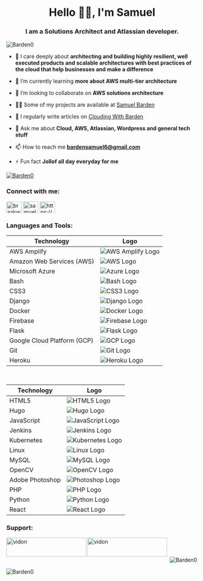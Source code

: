<h1 align="center">Hello 👋🏿, I'm Samuel</h1>
<h3 align="center">I am a Solutions Architect and Atlassian developer.</h3>

<p align="left"> <img src="https://komarev.com/ghpvc/?username=barden0&label=Profile%20views&color=0e75b6&style=flat" alt="Barden0" /> </p>


- 🔭 I care deeply about **architecting and building highly resilient, well executed products and scalable architectures with best practices of the cloud that help businesses and make a difference**

- 🌱 I’m currently learning **more about AWS multi-tier architecture**

- 👯 I’m looking to collaborate on **AWS solutions architecture**

- 👨‍💻 Some of my projects are available at [Samuel Barden](https://samuelbarden.com/works)

- 📝 I regularly write articles on [Clouding With Barden](https://blog.samuelbarden.com)

- 💬 Ask me about **Cloud, AWS, Atlassian, Wordpress and general tech stuff**

- 📫 How to reach me **bardensamuel6@gmail.com**

- ⚡ Fun fact **Jollof all day everyday for me**

<p align="left"> <a href="https://github.com/ryo-ma/github-profile-trophy"><img src="https://github-profile-trophy.vercel.app/?username=barden0" alt="Barden0" /></a> </p>

<h3 align="left">Connect with me:</h3>
<p align="left">
<a href="https://twitter.com/braakwame_" target="blank"><img align="center" src="https://raw.githubusercontent.com/rahuldkjain/github-profile-readme-generator/master/src/images/icons/Social/twitter.svg" alt="braakwame_" height="30" width="40" /></a>
<a href="https://linkedin.com/in/samuel-barden" target="blank"><img align="center" src="https://raw.githubusercontent.com/rahuldkjain/github-profile-readme-generator/master/src/images/icons/Social/linked-in-alt.svg" alt="samuel-barden" height="30" width="40" /></a>
<a href="/https://blog.samuelbarden.com/feed" target="blank"><img align="center" src="https://raw.githubusercontent.com/rahuldkjain/github-profile-readme-generator/master/src/images/icons/Social/rss.svg" alt="https://blog.samuelbarden.com/feed" height="30" width="40" /></a>
</p>

<h3 align="left">Languages and Tools:</h3>

| Technology  | Logo |
|-------------|------|
| AWS Amplify | ![AWS Amplify Logo](https://docs.amplify.aws/assets/logo-dark.svg) |
| Amazon Web Services (AWS) | ![AWS Logo](https://raw.githubusercontent.com/devicons/devicon/master/icons/amazonwebservices/amazonwebservices-original-wordmark.svg) |
| Microsoft Azure | ![Azure Logo](https://www.vectorlogo.zone/logos/microsoft_azure/microsoft_azure-icon.svg) |
| Bash | ![Bash Logo](https://www.vectorlogo.zone/logos/gnu_bash/gnu_bash-icon.svg) |
| CSS3 | ![CSS3 Logo](https://raw.githubusercontent.com/devicons/devicon/master/icons/css3/css3-original-wordmark.svg) |
| Django | ![Django Logo](https://cdn.worldvectorlogo.com/logos/django.svg) |
| Docker | ![Docker Logo](https://raw.githubusercontent.com/devicons/devicon/master/icons/docker/docker-original-wordmark.svg) |
| Firebase | ![Firebase Logo](https://www.vectorlogo.zone/logos/firebase/firebase-icon.svg) |
| Flask | ![Flask Logo](https://www.vectorlogo.zone/logos/pocoo_flask/pocoo_flask-icon.svg) |
| Google Cloud Platform (GCP) | ![GCP Logo](https://www.vectorlogo.zone/logos/google_cloud/google_cloud-icon.svg) |
| Git | ![Git Logo](https://www.vectorlogo.zone/logos/git-scm/git-scm-icon.svg) |
| Heroku | ![Heroku Logo](https://www.vectorlogo.zone/logos/heroku/heroku-icon.svg) |

&nbsp;

| Technology  | Logo |
|-------------|------|
| HTML5 | ![HTML5 Logo](https://raw.githubusercontent.com/devicons/devicon/master/icons/html5/html5-original-wordmark.svg) |
| Hugo | ![Hugo Logo](https://api.iconify.design/logos-hugo.svg) |
| JavaScript | ![JavaScript Logo](https://raw.githubusercontent.com/devicons/devicon/master/icons/javascript/javascript-original.svg) |
| Jenkins | ![Jenkins Logo](https://www.vectorlogo.zone/logos/jenkins/jenkins-icon.svg) |
| Kubernetes | ![Kubernetes Logo](https://www.vectorlogo.zone/logos/kubernetes/kubernetes-icon.svg) |
| Linux | ![Linux Logo](https://raw.githubusercontent.com/devicons/devicon/master/icons/linux/linux-original.svg) |
| MySQL | ![MySQL Logo](https://raw.githubusercontent.com/devicons/devicon/master/icons/mysql/mysql-original-wordmark.svg) |
| OpenCV | ![OpenCV Logo](https://www.vectorlogo.zone/logos/opencv/opencv-icon.svg) |
| Adobe Photoshop | ![Photoshop Logo](https://raw.githubusercontent.com/devicons/devicon/master/icons/photoshop/photoshop-line.svg) |
| PHP | ![PHP Logo](https://raw.githubusercontent.com/devicons/devicon/master/icons/php/php-original.svg) |
| Python | ![Python Logo](https://raw.githubusercontent.com/devicons/devicon/master/icons/python/python-original.svg) |
| React | ![React Logo](https://raw.githubusercontent.com/devicons/devicon/master/icons/react/react-original-wordmark.svg) |








<h3 align="left">Support:</h3>
<p><a href="https://www.buymeacoffee.com/vidon"> <img align="left" src="https://cdn.buymeacoffee.com/buttons/v2/default-yellow.png" height="50" width="210" alt="vidon" /></a><a href="https://ko-fi.com/vidon"> <img align="left" src="https://cdn.ko-fi.com/cdn/kofi3.png?v=3" height="50" width="210" alt="vidon" /></a></p><br><br>

<p>&nbsp;<img align="center" src="https://github-readme-stats.vercel.app/api?username=barden0&show_icons=true&locale=en" alt="Barden0" /></p>

<p><img align="center" src="https://github-readme-streak-stats.herokuapp.com/?user=barden0&" alt="Barden0" /></p>

